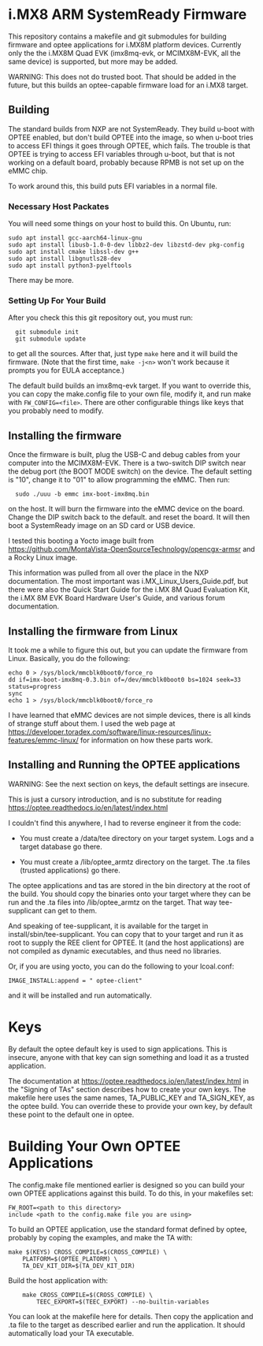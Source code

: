 # i.MX8 ARM SystemReady Firmware

This repository contains a makefile and git submodules for building
firmware and optee applications for i.MX8M platform devices.
Currently only the the i.MX8M Quad EVK (imx8mq-evk, or MCIMX8M-EVK,
all the same device) is supported, but more may be added.

WARNING: This does not do trusted boot.  That should be added in the
future, but this builds an optee-capable firmware load for an i.MX8
target.

## Building

The standard builds from NXP are not SystemReady.  They build u-boot
with OPTEE enabled, but don't build OPTEE into the image, so when
u-boot tries to access EFI things it goes through OPTEE, which fails.
The trouble is that OPTEE is trying to access EFI variables through
u-boot, but that is not working on a default board, probably because
RPMB is not set up on the eMMC chip.

To work around this, this build puts EFI variables in a normal file.

### Necessary Host Packates

You will need some things on your host to build this.  On Ubuntu, run:

```
sudo apt install gcc-aarch64-linux-gnu
sudo apt install libusb-1.0-0-dev libbz2-dev libzstd-dev pkg-config
sudo apt install cmake libssl-dev g++
sudo apt install libgnutls28-dev
sudo apt install python3-pyelftools
```

There may be more.

### Setting Up For Your Build

After you check this this git repository out, you must run:

```
  git submodule init
  git submodule update
```
to get all the sources.  After that, just type `make` here and it will
build the firmware.  (Note that the first time, `make -j<n>` won't
work because it prompts you for EULA acceptance.)

The default build builds an imx8mq-evk target.  If you want to
override this, you can copy the make.config file to your own file,
modify it, and run make with `FW_CONFIG=<file>`.  There are other
configurable things like keys that you probably need to modify.

## Installing the firmware

Once the firmware is built, plug the USB-C and debug cables from your
computer into the MCIMX8M-EVK.  There is a two-switch DIP switch near
the debug port (the BOOT MODE switch) on the device.  The default
setting is "10", change it to "01" to allow programming the eMMC.
Then run:

```
  sudo ./uuu -b emmc imx-boot-imx8mq.bin
```

on the host.  It will burn the firmware into the eMMC device on the
board.  Change the DIP switch back to the default. and reset the
board.  It will then boot a SystemReady image on an SD card or USB
device.

I tested this booting a Yocto image built from
https://github.com/MontaVista-OpenSourceTechnology/opencgx-armsr and a
Rocky Linux image.

This information was pulled from all over the place in the NXP
documentation.  The most important was i.MX_Linux_Users_Guide.pdf, but
there were also the Quick Start Guide for the i.MX 8M Quad Evaluation
Kit, the i.MX 8M EVK Board Hardware User's Guide, and various forum
documentation.

## Installing the firmware from Linux

It took me a while to figure this out, but you can update the firmware
from Linux.  Basically, you do the following:

```
echo 0 > /sys/block/mmcblk0boot0/force_ro
dd if=imx-boot-imx8mq-0.3.bin of=/dev/mmcblk0boot0 bs=1024 seek=33 status=progress
sync
echo 1 > /sys/block/mmcblk0boot0/force_ro
```

I have learned that eMMC devices are not simple devices, there is all
kinds of strange stuff about them.  I used the web page at
https://developer.toradex.com/software/linux-resources/linux-features/emmc-linux/
for information on how these parts work.

## Installing and Running the OPTEE applications

WARNING: See the next section on keys, the default settings are insecure.

This is just a cursory introduction, and is no substitute for reading
https://optee.readthedocs.io/en/latest/index.html

I couldn't find this anywhere, I had to reverse engineer it from the code:

* You must create a /data/tee directory on your target system.  Logs and
  a target database go there.

* You must create a /lib/optee_armtz directory on the target.  The .ta
  files (trusted applications) go there.

The optee applications and tas are stored in the bin directory at the
root of the build.  You should copy the binaries onto your target
where they can be run and the .ta files into /lib/optee_armtz on the
target.  That way tee-supplicant can get to them.

And speaking of tee-supplicant, it is available for the target in
install/sbin/tee-supplicant.  You can copy that to your target and run
it as root to supply the REE client for OPTEE.  It (and the host
applications) are not compiled as dynamic executables, and thus need
no libraries.

Or, if you are using yocto, you can do the following to your
lcoal.conf:

```
IMAGE_INSTALL:append = " optee-client"
```

and it will be installed and run automatically.

# Keys

By default the optee default key is used to sign applications.  This
is insecure, anyone with that key can sign something and load it as a
trusted application.

The documentation at https://optee.readthedocs.io/en/latest/index.html
in the "Signing of TAs" section describes how to create your own keys.
The makefile here uses the same names, TA_PUBLIC_KEY and TA_SIGN_KEY,
as the optee build.  You can override these to provide your own key,
by default these point to the default one in optee.

# Building Your Own OPTEE Applications

The config.make file mentioned earlier is designed so you can build
your own OPTEE applications against this build.  To do this, in your
makefiles set:

```
FW_ROOT=<path to this directory>
include <path to the config.make file you are using>
```

To build an OPTEE application, use the standard format defined by
optee, probably by coping the examples, and make the TA with:

```
make $(KEYS) CROSS_COMPILE=$(CROSS_COMPILE) \
	PLATFORM=$(OPTEE_PLATORM) \
	TA_DEV_KIT_DIR=$(TA_DEV_KIT_DIR)
```

Build the host application with:

```
	make CROSS_COMPILE=$(CROSS_COMPILE) \
		TEEC_EXPORT=$(TEEC_EXPORT) --no-builtin-variables
```

You can look at the makefile here for details.  Then copy the
application and .ta file to the target as described earlier and run
the application.  It should automatically load your TA executable.